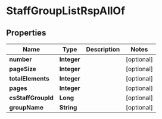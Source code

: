 

# StaffGroupListRspAllOf

## Properties

Name | Type | Description | Notes
------------ | ------------- | ------------- | -------------
**number** | **Integer** |  |  [optional]
**pageSize** | **Integer** |  |  [optional]
**totalElements** | **Integer** |  |  [optional]
**pages** | **Integer** |  |  [optional]
**csStaffGroupId** | **Long** |  |  [optional]
**groupName** | **String** |  |  [optional]



